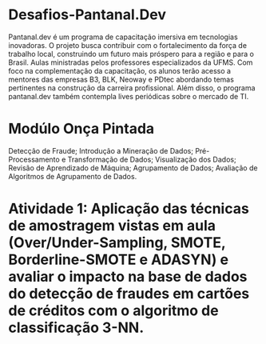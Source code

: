 # Desafios-Pantanal.Dev

Pantanal.dev é um programa de capacitação imersiva em tecnologias inovadoras. O projeto busca contribuir com o fortalecimento da força de trabalho local, construindo um futuro mais próspero para a região e para o Brasil.
Aulas ministradas pelos professores especializados da UFMS. Com foco na complementação da capacitação, os alunos terão acesso a mentores das empresas B3, BLK, Neoway e PDtec abordando temas pertinentes na construção da carreira profissional. Além disso, o programa pantanal.dev também contempla lives periódicas sobre o mercado de TI.

# Modúlo Onça Pintada

Detecção de Fraude; Introdução a Mineração de Dados; Pré-Processamento e Transformação de Dados; Visualização dos Dados; Revisão de Aprendizado de Máquina;  Agrupamento de Dados;  Avaliação de Algoritmos de Agrupamento de Dados.

# Atividade 1: Aplicação das técnicas de amostragem vistas em aula (Over/Under-Sampling, SMOTE, Borderline-SMOTE e ADASYN) e avaliar o impacto na base de dados do detecção de fraudes em cartões de créditos com o algoritmo de classificação 3-NN.
